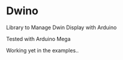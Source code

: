# Dwino
Library to Manage Dwin Display with Arduino

Tested with Arduino Mega

Working yet in the examples..
